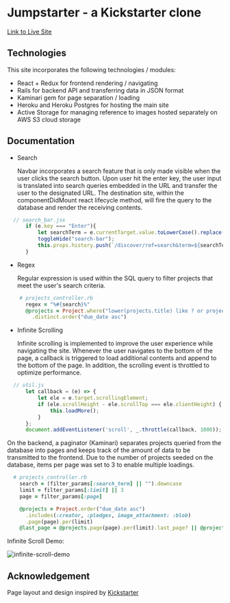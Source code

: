# Jumpstarter - a Kickstarter clone
[Link to Live Site](https://jumpstarter-ks.herokuapp.com/?#/)
  
## Technologies
This site incorporates the following technologies / modules:
* React + Redux for frontend rendering / navigating
* Rails for backend API and transferring data in JSON format
* Kaminari gem for page separation / loading
* Heroku and Heroku Postgres for hosting the main site
* Active Storage for managing reference to images hosted separately on AWS S3 cloud storage

## Documentation
* Search

  Navbar incorporates a search feature that is only made visible when the user clicks the search button. Upon user hit the enter key, the user input is translated into search queries embedded in the URL and transfer the user to the designated URL. The destination site, within the componentDidMount react lifecycle method, will fire the query to the database and render the receiving contents.

```Javascript
  // search_bar.jsx
      if (e.key === "Enter"){
          let searchTerm = e.currentTarget.value.toLowerCase().replace(" ","%20");
          toggleHide("search-bar");
          this.props.history.push(`/discover/ref=search&term=${searchTerm}`);
      }
```

* Regex

    Regular expression is used within the SQL query to filter projects that meet the user's search criteria.

```ruby
    # projects_controller.rb
      regex = "%#{search}%"
      @projects = Project.where("lower(projects.title) like ? or projects.category = ?", regex, search)
        .distinct.order("due_date asc")
```

* Infinite Scrolling

  Infinite scrolling is implemented to improve the user experience while navigating the site. Whenever the user navigates to the bottom of the page, a callback is triggered to load additional contents and append to the bottom of the page. In addition, the scrolling event is throttled to optimize performance.

```Javascript 
  // util.js
      let callback = (e) => {
          let ele = e.target.scrollingElement;
          if (ele.scrollHeight - ele.scrollTop === ele.clientHeight) {
              this.loadMore();
          }
      };
      document.addEventListener('scroll', _.throttle(callback, 1000));
```

  On the backend, a paginator (Kaminari) separates projects queried from the database into pages and keeps track of the amount of data to be transmitted to the frontend. Due to the number of projects seeded on the database, items per page was set to 3 to enable multiple loadings. 

```ruby
  # projects_controller.rb 
    search = (filter_params[:search_term] || "").downcase
    limit = filter_params[:limit] || 3
    page = filter_params[:page]

    @projects = Project.order("due_date asc")
      .includes(:creator, :pledges, image_attachment: :blob)
      .page(page).per(limit)
    @last_page = @projects.page(page).per(limit).last_page? || @projects.page(page).per(limit).out_of_range?
```

  Infinite Scroll Demo: 
  
  ![infinite-scroll-demo](https://lh3.googleusercontent.com/Fjeh1K-J3Rou00FNM1mNSRxl45kSfrT5IE2Eqxq5ms4VIA7t6Gn50XqcNkREgfef1xRZfZXdf2qjDJdX7IFCkMZWTVy5iOvs3HwJL_zCsDHlFqT6HBLv4ikZhkUXaf5WQ6Q8S2iYks7QCkr1tFr1QTR134QhmpepULnHQUDHxv_Z-WyeMi7y5kJ7_0DnvqjsqKRfukAP5kvTN-PTa25vrm9ikyoMaz7ye4nKan-M3mO8CbgDMETNP02kEYvIIHq_CFz5AChBhGjMvpOOA8CIfUSYSlf2BRxaF6kU1jgaW5o4kTEwFmOG4HQamYHaFXq-GZwMjhPbiHsvIBMRu4AJW-3GFT1FQGXl47aX5n_JXgK7lC7eXr0B7yWvwA115AGibFH21D4rYflIxwFcc5wW_3TTMay0mIky2p54IwbqIbOm-lLZI2Ks7FecluUWNKEzA7Ba2YmpDGGsguDEaXpiPyr0dLrFUKyDCk8H-keoaDNBDn6T_LaeMT2R1-9owY2bome8PPWLGJ7yl7C-meHPTefzNWxQxI104PRPH1mTQMX6kZhF1M37cLg6ePmGPI61QWplNI6sSZFpSL-ngKUGbMTl9ZtHmQmncCrrUwDOZWXI3HFJ8Cwu-gcbmKhxmOvZTbxgxjrHnTprzMIZeMe0Sokc8OVYomemNnnG3O_9ykN-XTh0EJpyeA=w330-h220-no)

## Acknowledgement
Page layout and design inspired by [Kickstarter](https://www.kickstarter.com/)
